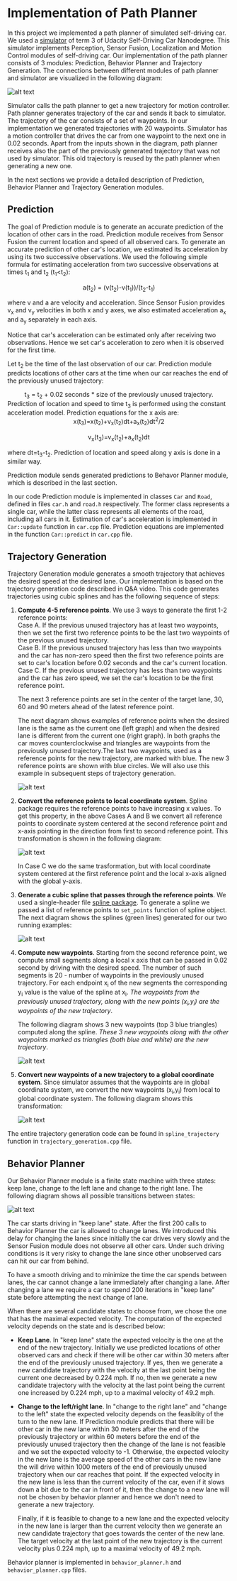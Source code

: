 [//]: # (Image References)

[image0]: ./images/overview.png "Architecture"
[image1]: ./images/trajectory1.png "Trajectory1"
[image2]: ./images/trajectory2.png "Trajectory2"
[image3]: ./images/trajectory3.png "Trajectory3"
[image4]: ./images/trajectory4.png "Trajectory4"
[image5]: ./images/trajectory5.png "Trajectory5"
[image6]: ./images/fsm.png "fsm"

# Implementation of Path Planner

In this project we implemented a path planner of simulated self-driving car. We used a [simulator](https://github.com/udacity/self-driving-car-sim/releases/tag/T3_v1.2) of term 3 of Udacity Self-Driving Car Nanodegree. This simulator implements Perception, Sensor Fusion, Localization and Motion Control modules of self-driving car.
Our implementation of the path planner consists of 3 modules: 
Prediction, Behavior Planner and Trajectory Generation. The connections between different modules of path planner and simulator are visualized in the following diagram:

![alt text][image0]

Simulator calls the path planner to get a new trajectory for motion controller. Path planner generates trajectory of the car and sends it back to simulator. The trajectory of the car consists of a set of waypoints. In our implementation we generated trajectories with 20 waypoints. Simulator has a motion controller that drives the car from one waypoint to the next one in 0.02 seconds. Apart from the inputs shown in the diagram, path planner receives also the part of the previously generated trajectory that was not used by simulator. This old trajectory is reused by the path planner when generating a new one.

In the next sections we provide a detailed description of Prediction, Behavior Planner and Trajectory Generation modules. 

## Prediction
The goal of Prediction module is to generate an accurate prediction of the location of other cars in the road. Prediction module receives from Sensor Fusion the current location and speed of all observed cars. To generate an accurate prediction of other car's location, we estimated its acceleration by using its two successive observations. We used the following simple formula for estimating acceleration from two successive observations at times t<sub>1</sub> and t<sub>2</sub> (t<sub>1</sub><t<sub>2</sub>): 
<center>
a(t<sub>2</sub>) = (v(t<sub>2</sub>)-v(t<sub>1</sub>))/(t<sub>2</sub>-t<sub>1</sub>)
</center>  

where v and a are velocity and acceleration. Since Sensor Fusion provides v<sub>x</sub> and v<sub>y</sub> velocities in both x and y axes, we also estimated acceleration a<sub>x</sub> and a<sub>y</sub> separately in each axis. 

Notice that car's acceleration can be estimated only after receiving two observations. Hence we set car's acceleration to zero when it is observed for the first time.

Let t<sub>2</sub> be the time of the last observation of our car. Prediction module predicts locations of other cars at the time when our car reaches the end of the previously unused trajectory: 
<center>
t<sub>3</sub> = t<sub>2</sub> + 0.02 seconds * size of the previously unused trajectory.
</center>
Prediction of location and speed to time t<sub>3</sub> is performed using the constant acceleration model. Prediction equations for the x axis are:
<center>
x(t<sub>3</sub>)=x(t<sub>2</sub>)+v<sub>x</sub>(t<sub>2</sub>)dt+a<sub>x</sub>(t<sub>2</sub>)dt<sup>2</sup>/2    

v<sub>x</sub>(t<sub>3</sub>)=v<sub>x</sub>(t<sub>2</sub>)+a<sub>x</sub>(t<sub>2</sub>)dt
</center>
where dt=t<sub>3</sub>-t<sub>2</sub>. Prediction of location and speed along y axis is done in a similar way. 

Prediction module sends generated predictions to Behavor Planner module, which is described in the last section. 

In our code Prediction module is implemented in classes `Car` and `Road`, defined in files `car.h` and `road.h` respectively. The former class represents a single car, while the latter class represents all elements of the road, including all cars in it. Estimation of car's acceleration is implemented in `Car::update` function in `car.cpp` file. Prediction equations are implemented in the function `Car::predict` in `car.cpp` file. 

## Trajectory Generation

Trajectory Generation module generates a smooth trajectory that achieves the desired speed at the desired lane. Our implementation is based on the trajectory generation code described in Q&A video. This code generates trajectories using cubic splines and has the following sequence of steps:      

1. **Compute 4-5 reference points**. We use 3 ways to generate the first 1-2 reference points:  
    Case A. If the previous unused trajectory has at least two waypoints, then we set the first two reference points to be the last two waypoints of the previous unused trajectory.    
    Case B. If the previous unused trajectory has less than two waypoints and the car has non-zero speed then the first two reference points are set to car's location before 0.02 seconds and the car's current location.   
    Case C. If the previous unused trajectory has less than two waypoints and the car has zero speed, we set the car's location to be the first reference point.  

   The next 3 reference points are set in the center of the target lane, 30, 60 and 90 meters ahead of the latest reference point.

   The next diagram shows examples of reference points when the desired lane is the same as the current one (left graph) and when the desired lane is different from the current one (right graph). In both graphs the car moves counterclockwise and triangles are waypoints from the previously unused trajectory.The last two waypoints, used as a reference points for the new trajectory, are marked with blue. The new 3 reference points are shown with blue circles. We will also use this example in subsequent steps of trajectory generation. 

   ![alt text][image1]

2. **Convert the reference points to local coordinate system**. Spline package requires the reference points to have increasing x values. To get this property, in the above Cases A and B we convert all reference points to coordinate system centered at the second reference point and x-axis pointing in the direction from first to second reference point. This transformation is shown in the following diagram:

    ![alt text][image2]

    In Case C we do the same trasformation, but with local coordinate system centered at the first reference point and the local x-axis aligned with the global y-axis. 

3. **Generate a cubic spline that passes through the reference points**. We used a single-header file [spline package](https://github.com/ttk592/spline). To generate a spline we passed a list of reference points to `set_points` function of spline object. The next diagram shows the splines (green lines) generated for our two running examples:

    ![alt text][image3]

4. **Compute new waypoints**. Starting from the second reference point, we compute small segments along a local x axis that can be passed in 0.02 second by driving with the desired speed. The number of such segments is 20 - number of waypoints in the previously unused trajectory. For each endpoint x<sub>i</sub> of the new segments the corresponding y<sub>i</sub> value is the value of the spline at x<sub>i</sub>. _The waypoints from the previously unused trajectory, along with the new points (x<sub>i</sub>,y<sub>i</sub>) are the waypoints of the new trajectory_.

    The following diagram shows 3 new waypoints (top 3 blue triangles) computed along the spline. _These 3 new waypoints along with the other waypoints marked as triangles (both blue and white) are the new trajectory_.

    ![alt text][image4]

5. **Convert new waypoints of a new trajectory to a global coordinate system**. Since simulator assumes that the waypoints are in global coordinate system, we convert the new waypoints (x<sub>i</sub>,y<sub>i</sub>) from local to global coordinate system. The following diagram shows this transformation: 

    ![alt text][image5] 

The entire trajectory generation code can be found in `spline_trajectory` function in `trajectory_generation.cpp` file.

## Behavior Planner

Our Behavior Planner module is a finite state machine with three states: keep lane, change to the left lane and change to the right lane. The following diagram shows all possible transitions between states:

![alt text][image6]

The car starts driving in "keep lane" state. After the first 200 calls to Behavior Planner the car is allowed to change lanes. We introduced this delay for changing the lanes since initially the car drives very slowly and the Sensor Fusion module does not observe all other cars. Under such driving conditions is it very risky to change the lane since other unobserved cars can hit our car from behind. 

To have a smooth driving and to minimize the time the car spends between lanes, the car cannot change a lane immediately after changing a lane. After changing a lane we require a car to spend 200 iterations in "keep lane" state before attempting the next change of lane. 

When there are several candidate states to choose from, we chose the one that has the maximal expected velocity. The computation of the expected velocity depends on the state and is described below:

* **Keep Lane**. In "keep lane" state the expected velocity is the one at the end of the new trajectory. Initially we use predicted locations of other observed cars and check if there will be other car within 30 meters after the end of the previously unused trajectory. If yes, then we generate a new candidate trajectory with the velocity at the last point being the current one decreased by 0.224 mph. If no, then we generate a new candidate trajectory with the velocity at the last point being the current one increased by 0.224 mph, up to a maximal velocity of 49.2 mph. 

* **Change to the left/right lane**. In "change to the right lane" and "change to the left" state the expected velocity depends on the feasiblity of the turn to the new lane. If Prediction module predicts that there will be other car in the new lane within 30 meters after the end of the previously trajectory or within 60 meters before the end of the previously unused trajectory then the change of the lane is not feasible and we set the expected velocity to -1. Otherwise, the expected velocity in the new lane is the average speed of the other cars in the new lane the will drive within 1000 meters of the end of previously unused trajectory when our car reaches that point. If the expected velocity in the new lane is less than the current velocity of the car, even if it slows down a bit due to the car in front of it, then the change to a new lane will not be chosen by behavior planner and hence we don't need to generate a new trajectory. 

    Finally, if it is feasible to change to a new lane and the expected velocity in the new lane is larger than the current velocity then we generate an new candidate trajectory that goes towards the center of the new lane. The target velocity at the last point of the new trajectory is the current velocity plus 0.224 mph, up to a maximal velocity of 49.2 mph.  

Behavior planner is implemented in `behavior_planner.h` and `behavior_planner.cpp` files. 
